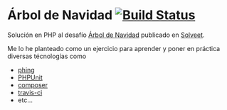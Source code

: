 # Árbol de Navidad [![Build Status](https://secure.travis-ci.org/ajgarlag/solveetArbolDeNavidad.png)](http://travis-ci.org/ajgarlag/solveetArbolDeNavidad)

Solución en PHP al desafío [Árbol de Navidad](http://www.solveet.com/exercises/Arbol-de-Navidad/23)
publicado en [Solveet](http://www.solveet.com).

Me lo he planteado como un ejercicio para aprender y poner en práctica diversas técnologías como
 * [phing](http://www.phing.info/)
 * [PHPUnit](http://www.phpunit.de/)
 * [composer](http://getcomposer.org/)
 * [travis-ci](http://travis-ci.org/)
 * etc...